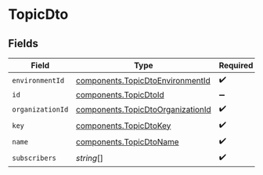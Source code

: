 # TopicDto


## Fields

| Field                                                                                  | Type                                                                                   | Required                                                                               | Description                                                                            |
| -------------------------------------------------------------------------------------- | -------------------------------------------------------------------------------------- | -------------------------------------------------------------------------------------- | -------------------------------------------------------------------------------------- |
| `environmentId`                                                                        | [components.TopicDtoEnvironmentId](../../models/components/topicdtoenvironmentid.md)   | :heavy_check_mark:                                                                     | N/A                                                                                    |
| `id`                                                                                   | [components.TopicDtoId](../../models/components/topicdtoid.md)                         | :heavy_minus_sign:                                                                     | N/A                                                                                    |
| `organizationId`                                                                       | [components.TopicDtoOrganizationId](../../models/components/topicdtoorganizationid.md) | :heavy_check_mark:                                                                     | N/A                                                                                    |
| `key`                                                                                  | [components.TopicDtoKey](../../models/components/topicdtokey.md)                       | :heavy_check_mark:                                                                     | N/A                                                                                    |
| `name`                                                                                 | [components.TopicDtoName](../../models/components/topicdtoname.md)                     | :heavy_check_mark:                                                                     | N/A                                                                                    |
| `subscribers`                                                                          | *string*[]                                                                             | :heavy_check_mark:                                                                     | N/A                                                                                    |